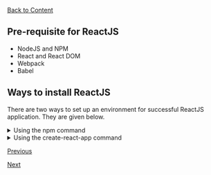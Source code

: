 [Back to Content](../README.md)


## Pre-requisite for ReactJS
- NodeJS and NPM
- React and React DOM
- Webpack
- Babel

## Ways to install ReactJS
There are two ways to set up an environment for successful ReactJS application. They are given below.

<details>
<summary> Using the npm command</summary>

- Install NodeJS and NPM
- Install React and React DOM
    - Create a `project root folder` with the name `<custom reactApp name>`
    - Create a package.json file
    To create any module, package.json is required to be generated in the project folder. To do so run the following inside the `project root folder`:
        ```
        npm init -y
        ```
    - Now install react and its DOM packages using
        ```
        npm install react react-dom --save
        ```
- Install Webpack
    - Webpack is used for module packaging, development, and production pipeline automation. We will use `webpack-dev-server` during development, `webpack` to create production builds, and `webpack CLI` provides a set of commands. Webpack compiles these into a single file(bundle).
    - run:
        ```
        npm install webpack webpack-dev-server webpack-cli --save
        ```
- Install Babel
    - Babel is a JavaScript compiler and transpiler used to convert one source code to others. It compiles React JSX and ES6 to ES5 JavaScript which can be run on all browsers. We need `babel-loader` for JSX file types, `babel-preset-react` makes your browser update automatically when any changes occur to your code without losing the current state of the app. ES6 support requires `babel-preset-env` Babel preset
    - run:
        ```
        npm install babel-core babel-loader babel-preset-env babel-preset-react babel-webpack-plugin --save-dev
        ```
- Create Files
    - To complete the installation process, you need to add the following files in your project folder. These files are `index.html`, `App.js`, `main.js`, `webpack.config.js` and `.babelrc`.
- Set Compiler, Loader, and Server for React Application
    - Configure webpack
        - You can configure webpack in the `webpack.config.js` file by adding the following code.
        - It defines your app entry point, build output and the extension which will resolve automatically. It also set the development server to `8080` port. It defines the loaders for processing various file types used within your app and wrap up by adding plugins needed during our development.
        - webpack.config.json:
            ```javascript
            const path = require('path');  
            const HtmlWebpackPlugin = require('html-webpack-plugin');  
            
            module.exports = {  
            entry: './main.js',  
            output: {  
                path: path.join(__dirname, '/bundle'),  
                filename: 'index_bundle.js'  
            },  
            devServer: {  
                inline: true,  
                port: 8080  
            },  
            module: {  
                rules: [  
                    {  
                        test: /\.jsx?$/,  
                        exclude: /node_modules/,  
                    use: {  
                        loader: "babel-loader",  
                        }  
                    }  
                ]  
            },  
            plugins:[  
                new HtmlWebpackPlugin({  
                    template: './index.html'  
                })  
            ]  
            }
            ```
        - Now, open the `package.json` file and delete "`test`" "`echo \" Error: no test specified\" && exit 1`" inside "`scripts`" object, then add the start and build commands instead. It is because we will not perform any testing in this app.
            ```json
            {  
            "name": "reactApp",  
            "version": "1.0.0",  
            "description": "",  
            "main": "index.js",  
            "scripts": {  
                "start": "webpack-dev-server --mode development --open --hot",  
                "build": "webpack --mode production"  
            },  
            "keywords": [],  
            "author": "",  
            "license": "ISC",  
            "dependencies": {  
                "react": "^16.8.6",  
                "react-dom": "^16.8.6",  
                "webpack-cli": "^3.3.1",  
                "webpack-dev-server": "^3.3.1"  
            },  
            "devDependencies": {  
                "@babel/core": "^7.4.3",  
                "@babel/preset-env": "^7.4.3",  
                "@babel/preset-react": "^7.0.0",  
                "babel-core": "^6.26.3",  
                "babel-loader": "^8.0.5",  
                "babel-preset-env": "^1.7.0",  
                "babel-preset-react": "^6.24.1",  
                "html-webpack-plugin": "^3.2.0",  
                "webpack": "^4.30.0"  
            }  
            }
            ```
    - HTML webpack template for index.html
        - We can add a custom template to generate index.html using the HtmlWeb-packPlugin plugin. This enables us to add a viewport tag to support mobile responsive scaling of our app. It also set the div id = "app" as a root element for your app and adding the index_bundle.js script, which is our bundled app file.
            ```html
            <!DOCTYPE html>  
            <html lang = "en">  
            <head>  
                <meta charset = "UTF-8">  
                <title>React App</title>  
            </head>  
            <body>  
                <div id = "app"></div>  
                <script src = 'index_bundle.js'></script>  
            </body>  
            </html>  
            ```
    - Setting up App.jsx and main.js
        - This is the first React component, i.e. app entry point. It will render Hello World.
        - App.js
            ```java
            import React, { Component } from 'react';  
            class App extends Component{  
            render(){  
                return(  
                    <div>  
                        <h1>Hello World</h1>  
                    </div>  
                );  
            }  
            }  
            export default App;
            ```
            Now, import this component and render it to your root App element so that you can see it in the browser.
        - Main.js
            ```java
            import React from 'react';  
            import ReactDOM from 'react-dom';  
            import App from './App.js';  
            
            ReactDOM.render(<App />, document.getElementById('app'));
            ```
    - Create .babelrc file
        - .babelrc
            ```java
            {  
            "presets":[  
            "@babel/preset-env", "@babel/preset-react"]  
            }
            ```
    - Running the Server
        ```
        npm start
        ```
        It will start the server at the shown port number which can be open in browser.
    - Generate the Bundle
        Bundling is the process of following imported files and merging them into a single file: a "bundle". This bundle can then be included on a webpage to load an entire app at once. To generate this, you need to run the build command
        ```
         npm run build 
        ```
    
</details>

<details>
<summary> Using the create-react-app command</summary>

'create-react-app' is a tool maintained by Facebook which can be used if you do not want to manually deal with transpiling tools like webpack and babel.

- Install NodeJS and NPM
- Install React using create-react-app
    - run:
        ```
        npm install -g create-react-app  
        ```
- Create a new React project
    - run:
        ```
        create-react-app <react-project-name>
        ```
- NOTE: or you can use npx (a package running tool), instead of above two commands, which will install the react and create a new project with the name jtp-reactapp.
    - run:
        ```
        npx create-react-app <react-project-name>
        ```
- start work inside `src` folder
    - App.js
        ```javascript
        import React from 'react';  
        import logo from './logo.svg';  
        import './App.css';  
        
        function App() {  
        return (  
            <div className="App">  
            <header className="App-header">  
                <img src={logo} className="App-logo" alt="logo" />  
                <p>  
                Welcome To JavaTpoint.  
        
            <p>To get started, edit src/App.js and save to reload.</p>  
                </p>  
                <a  
                className="App-link"  
                href="https://reactjs.org"  
                target="_blank"  
                rel="noopener noreferrer"  
                >  
                Learn React  
                </a>  
            </header>  
            </div>  
        );  
        }  

        export default App;  
        ```
- Running the Server
    - run:
        ```
        cd <react-project-name>
        npm start
        ```
    - It will show the port number which we need to open in the browser.
</details>

[Previous](../Introduction/README.md)
<br>

[Next](../Create_React_App/README.md)
